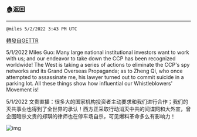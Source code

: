 ###  [:house:返回](README.md)
---


`@miles 5/2/2022 3:43 PM UTC`

[轉發自GETTR](https://gettr.com/post/p180ytj51f7)

5/1/2022 Miles Guo: Many large national institutional investors want to work with us; and our endeavor to take down the CCP has been recognized worldwide! The West is taking a series of actions to eliminate the CCP's spy networks and its Grand Overseas Propaganda; as to Zheng Qi, who once attempted to assassinate me, his lawyer turned out to commit suicide in a parking lot. All these things show how influential our Whistleblowers'  Movement is!

5/1/2022 文贵直播：很多大的国家机构投资者主动要求和我们进行合作；我们的灭共事业也得到了全世界的承认！西方正采取行动消灭中共的间谍网和大外宣，曾企图暗杀文贵的郑琪的律师也在停车场自杀，可见爆料革命多么有影响力！


![img](https://media.gettr.com/group35/getter/2022/05/02/15/03819ee8-5466-e3ee-1bdb-d95ecc70a7b3/out.jpg)
